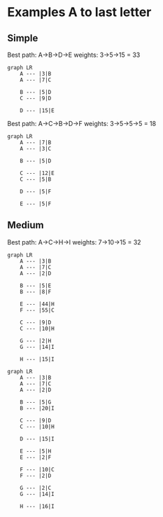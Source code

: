<!--
 Copyright (C) 2022 José Enrique Vilca Campana

 This program is free software: you can redistribute it and/or modify
 it under the terms of the GNU Affero General Public License as
 published by the Free Software Foundation, either version 3 of the
 License, or (at your option) any later version.

 This program is distributed in the hope that it will be useful,
 but WITHOUT ANY WARRANTY; without even the implied warranty of
 MERCHANTABILITY or FITNESS FOR A PARTICULAR PURPOSE.  See the
 GNU Affero General Public License for more details.

 You should have received a copy of the GNU Affero General Public License
 along with this program.  If not, see <http://www.gnu.org/licenses/>.
-->

# Examples A to last letter

## Simple

Best path: A->B->D->E
weights: 3->5->15 = 33

```mermaid
graph LR
    A --- |3|B
    A --- |7|C

    B --- |5|D
    C --- |9|D

    D --- |15|E
```

Best path: A->C->B->D->F
weights: 3->5->5->5 = 18

```mermaid
graph LR
    A --- |7|B
    A --- |3|C

    B --- |5|D

    C --- |12|E
    C --- |5|B

    D --- |5|F

    E --- |5|F
```

## Medium

Best path: A->C->H->I
weights: 7->10->15 = 32

```mermaid
graph LR
    A --- |3|B
    A --- |7|C
    A --- |2|D

    B --- |5|E
    B --- |8|F

    E --- |44|H
    F --- |55|C

    C --- |9|D
    C --- |10|H

    G --- |2|H
    G --- |14|I

    H --- |15|I
```

```mermaid
graph LR
    A --- |3|B
    A --- |7|C
    A --- |2|D

    B --- |5|G
    B --- |20|I

    C --- |9|D
    C --- |10|H

    D --- |15|I

    E --- |5|H
    E --- |2|F

    F --- |10|C
    F --- |2|D

    G --- |2|C
    G --- |14|I

    H --- |16|I
```
